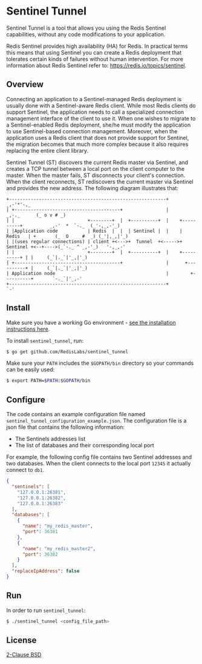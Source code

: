 # Sentinel Tunnel
Sentinel Tunnel is a tool that allows you using the Redis Sentinel capabilities, without any code modifications to your application.

Redis Sentinel provides high availability (HA) for Redis. In practical terms this means that using Sentinel you can create a Redis deployment that tolerates certain kinds of failures without human intervention. For more information about Redis Sentinel refer to: https://redis.io/topics/sentinel.

## Overview

Connecting an application to a Sentinel-managed Redis deployment is usually done with a Sentinel-aware Redis client. While most Redis clients do support Sentinel, the application needs to call a specialized connection management interface of the client to use it. When one wishes to migrate to a Sentinel-enabled Redis deployment, she/he must modify the application to use Sentinel-based connection management. Moreover, when the application uses a Redis client that does not provide support for Sentinel, the migration becomes that much more complex because it also requires replacing the entire client library.

Sentinel Tunnel (ST) discovers the current Redis master via Sentinel, and creates a TCP tunnel between a local port on the client computer to the master. When the master fails, ST disconnects your client's connection. When the client reconnects, ST rediscovers the current master via Sentinel and provides the new address.
The following diagram illustrates that:

```                                                                                                          _
+----------------------------------------------------------+                                          _,-'*'-,_
| +---------------------------------------+                |                              _,-._      (_ o v # _)
| |                           +--------+  |  +----------+  |    +----------+          _,-'  *  `-._  (_'-,_,-'_)
| |Application code           | Redis  |  |  | Sentinel |  |    |  Redis   | +       (_  O     #  _) (_'|,_,|'_)
| |(uses regular connections) | client +<--->+  Tunnel  +<----->+ Sentinel +<--+---->(_`-._ ^ _,-'_)   '-,_,-'
| |                           +--------+  |  +----------+  |    +----------+ | |     (_`|._`|'_,|'_)
| +---------------------------------------+                |      +----------+ |     (_`|._`|'_,|'_)
| Application node                                         |        +----------+       `-._`|'_,-'
+----------------------------------------------------------+                               `-'
```
## Install

Make sure you have a working Go environment - [see the installation instructions here](http://golang.org/doc/install.html).

To install `sentinel_tunnel`, run:
```bash
$ go get github.com/RedisLabs/sentinel_tunnel
```
Make sure your `PATH` includes the `$GOPATH/bin` directory so your commands can be easily used:

```bash
$ export PATH=$PATH:$GOPATH/bin
```

## Configure
The code contains an example configuration file named `sentinel_tunnel_configuration_example.json`. The configuration file is a json file that contains the following information:

* The Sentinels addresses list
* The list of databases and their corresponding local port

For example, the following config file contains two Sentinel addresses and two databases. When the client connects to the local port `12345` it actually connect to `db1`.

```json
{
  "sentinels": [
    "127.0.0.1:26381",
    "127.0.0.1:26382",
    "127.0.0.1:26383"
  ],
  "databases": [
    {
      "name": "my_redis_master",
      "port": 36381
    },
    {
      "name": "my_redis_master2",
      "port": 36382
    }
  ],
  "replaceIpAddress": false
}
```

## Run
In order to run `sentinel_tunnel`:

```bash
$ ./sentinel_tunnel <config_file_path>
```

## License

[2-Clause BSD](LICENSE)
